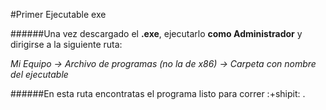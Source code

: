 #Primer Ejecutable exe

######Una vez descargado el **.exe**, ejecutarlo **como Administrador** y dirigirse a la siguiente ruta:

*Mi Equipo -> Archivo de programas (no la de x86) -> Carpeta con nombre del ejecutable*

######En esta ruta encontratas el programa listo para correr :+shipit: .


